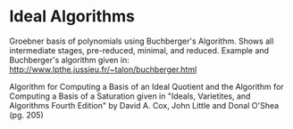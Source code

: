 # Ideal Algorithms

Groebner basis of polynomials using Buchberger's Algorithm. 
Shows all intermediate stages, pre-reduced, minimal, and reduced.
Example and Buchberger's algorithm given in:
http://www.lpthe.jussieu.fr/~talon/buchberger.html

Algorithm for Computing a Basis of an Ideal Quotient
and the Algorithm for Computing a Basis of a Saturation given in 
"Ideals, Varietites, and Algorithms Fourth Edition" 
by David A. Cox, John Little and Donal O'Shea (pg. 205)
